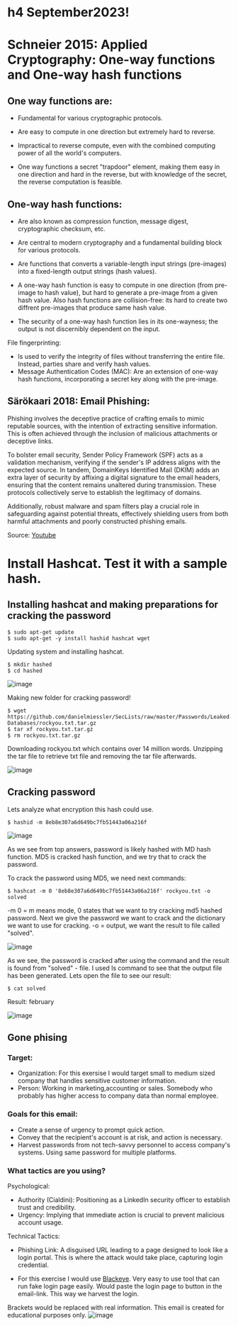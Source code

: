 # h4 September2023!

# Schneier 2015: Applied Cryptography: One-way functions and One-way hash functions

## One way functions are:

- Fundamental for various cryptographic protocols.
- Are easy to compute in one direction but extremely hard to reverse.
- Impractical to reverse compute, even with the combined computing power of all the world's computers.

- One way functions a secret "trapdoor" element, making them easy in one direction and hard in the reverse, but with knowledge of the secret, the reverse computation is feasible.


## One-way hash functions:
- Are also known as compression function, message digest, cryptographic checksum, etc.
- Are central to modern cryptography and a fundamental building block for various protocols.
- Are functions that converts a variable-length input strings (pre-images) into a fixed-length output strings (hash values).

- A one-way hash function is easy to compute in one direction (from pre-image to hash value), but hard to generate a pre-image from a given hash value. Also hash functions are collision-free: its hard to create two diffrent pre-images that produce same hash value.
- The security of a one-way hash function lies in its one-wayness; the output is not discernibly dependent on the input.


File fingerprinting:

- Is used to verify the integrity of files without transferring the entire file. Instead, parties share and verify hash values.
- Message Authentication Codes (MAC): Are an extension of one-way hash functions, incorporating a secret key along with the pre-image.


## Särökaari 2018: Email Phishing:

Phishing involves the deceptive practice of crafting emails to mimic reputable sources, with the intention of extracting sensitive information. This is often achieved through the inclusion of malicious attachments or deceptive links.

To bolster email security, Sender Policy Framework (SPF) acts as a validation mechanism, verifying if the sender's IP address aligns with the expected source. In tandem, DomainKeys Identified Mail (DKIM) adds an extra layer of security by affixing a digital signature to the email headers, ensuring that the content remains unaltered during transmission. These protocols collectively serve to establish the legitimacy of domains.

Additionally, robust malware and spam filters play a crucial role in safeguarding against potential threats, effectively shielding users from both harmful attachments and poorly constructed phishing emails.

Source: [Youtube](https://www.youtube.com/watch?v=m9YFJGSHYtY)

# Install Hashcat. Test it with a sample hash.

## Installing hashcat and making preparations for cracking the password
```
$ sudo apt-get update
$ sudo apt-get -y install hashid hashcat wget

```

Updating system and installing hashcat.

```
$ mkdir hashed
$ cd hashed

```
![image](https://github.com/WindoCode/Infosec/assets/110290723/748e361f-68b4-41fd-9bb6-c979d844b70b)

Making new folder for cracking password!

```
$ wget https://github.com/danielmiessler/SecLists/raw/master/Passwords/Leaked-Databases/rockyou.txt.tar.gz
$ tar xf rockyou.txt.tar.gz
$ rm rockyou.txt.tar.gz

```

Downloading rockyou.txt which contains over 14 million words. Unzipping the tar file to retrieve txt file and removing the tar file afterwards.

![image](https://github.com/WindoCode/Infosec/assets/110290723/0e6a7f7b-f564-4ce5-b13e-5e4c13473119)


## Cracking password

Lets analyze what encryption this hash could use.

```
$ hashid -m 8eb8e307a6d649bc7fb51443a06a216f

```

![image](https://github.com/WindoCode/Infosec/assets/110290723/773bf689-81dc-475b-9590-77c62dd69baf)

As we see from top answers, password is likely hashed with MD hash function. MD5 is cracked hash function, and we try that to crack the password.

To crack the password using MD5, we need next commands:

```
$ hashcat -m 0 '8eb8e307a6d649bc7fb51443a06a216f' rockyou.txt -o solved

```

-m 0 = m means mode, 0 states that we want to try cracking md5 hashed password.
Next we give the password we want to crack and the dictionary we want to use for cracking.
-o = output, we want the result to file called "solved".

![image](https://github.com/WindoCode/Infosec/assets/110290723/c08875b2-7856-4657-9704-eb90dad78713)

As we see, the password is cracked after using the command and the result is found from "solved" - file. I used ls command to see that the output file has been generated. Lets open the file to see our result:

```
$ cat solved

```

Result: february

![image](https://github.com/WindoCode/Infosec/assets/110290723/a2118366-2381-4c58-82a4-e28dac7cedf4)



## Gone phising 

### Target:

- Organization: For this exersise I would target small to medium sized company that handles sensitive customer information.
- Person: Working in marketing,accounting or sales. Somebody who probably has higher access to company data than normal employee.

### Goals for this email: 
- Create a sense of urgency to prompt quick action.
- Convey that the recipient's account is at risk, and action is necessary.
- Harvest passwords from not tech-savvy personnel to access company's systems. Using same password for multiple platforms.


### What tactics are you using?

Psychological:
- Authority (Cialdini): Positioning as a LinkedIn security officer to establish trust and credibility.
- Urgency: Implying that immediate action is crucial to prevent malicious account usage.

Technical Tactics:

- Phishing Link: A disguised URL leading to a page designed to look like a login portal. This is where the attack would take place, capturing login credential.

- For this exercise I would use [Blackeye](https://github.com/An0nUD4Y/blackeye). Very easy to use tool that can run fake login page easily. Would paste the login page to button in the email-link. This way we harvest the login.



Brackets would be replaced with real information. This email is created for educational purposes only.
![image](https://github.com/WindoCode/Infosec/assets/110290723/5647cda4-cc6d-4a4c-a6f9-4fa99e0cf45a)




